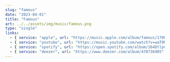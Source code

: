 ```yaml
---
slug: "famous"
date: "2023-04-01"
title: "Famous"
art: ../../assets/img/music/famous.png
type: "single"
links:
  - { service: "apple", url: "https://music.apple.com/album/famous/1700302457?i=1700302458&l=en-GB" }
  - { service: "youtube", url: "https://music.youtube.com/watch?v=waT9hDfswPc&feature=share" }
  - { service: "spotify", url: "https://open.spotify.com/album/164Dtlpus0Q0E1mUXOEWWn" }
  - { service: "deezer", url: "https://www.deezer.com/album/470736905" }
---
```

